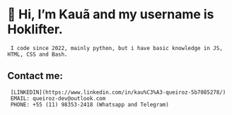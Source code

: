 # 👋 Hi, I’m Kauã and my username is Hoklifter.
     I code since 2022, mainly python, but i have basic knowledge in JS, HTML, CSS and Bash.

## Contact me:
     [LINKEDIN](https://www.linkedin.com/in/kau%C3%A3-queiroz-5b7085278/)
     EMAIL: queiroz-dev@outlook.com
     PHONE: +55 (11) 98353-2418 (Whatsapp and Telegram)
